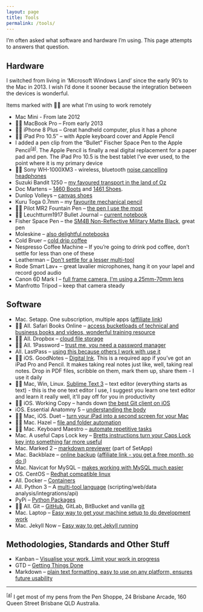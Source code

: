 ```yaml
---
layout: page
title: Tools
permalink: /tools/
---
```


I’m often asked what software and hardware I’m using. This page attempts to answers that question.

## Hardware

I switched from living in ‘Microsoft Windows Land’ since the early 90’s to the Mac in 2013. I wish I’d done it sooner because the integration between the devices is wonderful.

Items marked with 👨‍💻 are what I'm using to work remotely

- Mac Mini - From late 2012
- 👨‍💻 MacBook Pro – From early 2013
- 👨‍💻 iPhone 8 Plus – Great handheld computer, plus it has a phone
- 👨‍💻 iPad Pro 10.5″ – with Apple keyboard cover and Apple Pencil
- <a name="a↑"></a>I added a pen clip from the “Bullet” Fischer Space Pen to the Apple Pencil<sup>[<a href="#a↓">a</a>]</sup>. The Apple Pencil is finally a real digital replacement for a paper pad and pen. The iPad Pro 10.5 is the best tablet I’ve ever used, to the point where it is my primary device
- 👨‍💻 Sony WH-1000XM3 - wireless, bluetooth [noise cancelling headphones](https://helpguide.sony.net/mdr/wh1000xm3/v1/en/contents/TP0001703149.html)
- Suzuki Bandit 1250 – [my favoured transport in the land of Oz](https://www.instagram.com/p/2Nc9Ytnbfv/)
- Doc Martens – [1460 Boots](http://international.drmartens.com/us/Men%252527s-Boots/1460/p/11822006) and [1461 Shoes](http://international.drmartens.com/us/Men%252527s-Boots-%252526-Shoes/1461-smooth/p/11838002).
- Dunlop Volleys – [canvas shoes](http://www.volley.com.au/mens/low-cuts/classic-canvas.html#80=1217&142=1113)
- Kuru Toga 0.7mm – my [favourite mechanical pencil](http://www.jetpens.com/Uni-ball-Kuru-Toga-Mechanical-Pencil-Starter-Set-0.7-mm/pd/10372)
- 👨‍💻 Pilot MR2 Fountain Pen – [the pen I use the most](https://pilotpen.com.au/products/mr2-fountain/)
- 👨‍💻 Leuchtturm1917 Bullet Journal – [current notebook](https://www.leuchtturm1917.us/bullet-journal-5-3-4-x-8-1-4-in.html)
- Fisher Space Pen – the [SM4B Non-Reflective Military Matte Black](http://www.amazon.com/Fisher-NonReflective-Military-Cap-O-Matic-SM4B/dp/B001NXDFC8), great pen
- Moleskine – [also delightful notebooks](http://www.moleskine.com/us/collections/model/product/ruled-soft-notebook-pocket)
- Cold Bruer – [cold drip coffee](http://www.bruer.co/)
- Nespresso Coffee Machine – If you’re going to drink pod coffee, don’t settle for less than one of these
- Leatherman – [Don't settle for a lesser multi-tool](http://www.leatherman.com/multi-tools)
- Rode Smart Lav+ – great lavalier microphones, hang it on your lapel and record good audio
- Canon 6D Mark I – [full frame camera, I'm using a 25mm-70mm lens](https://jamesclear.com/ultralight-travel#camera)
- Manfrotto Tripod – keep that camera steady

## Software

- Mac. Setapp. One subscription, multiple apps ([affiliate link](https://go.setapp.com/invite/f324637e-6bb5-49ed-ab27-9dfff035e799))
- 👨‍💻 All. Safari Books Online – [access bucketloads of technical and business books and videos, wonderful training resource](https://www.safaribooksonline.com/)
- 👨‍💻 All. Dropbox – [cloud file storage](https://www.dropbox.com/)
- 👨‍💻 All. 1Password – [trust me, you need a password manager](https://agilebits.com/onepassword) 
- All. LastPass – [using this because others I work with use it](https://www.lastpass.com/)
- 👨‍💻 iOS. GoodNotes – [Digital Ink](http://www.goodnotesapp.com/). This is a required app if you’ve got an iPad Pro and Pencil. It makes taking real notes just like, well, taking real notes. Drop in PDF files, scribble on them, mark them up, share them - I use it daily
- 👨‍💻 Mac, Win, Linux. [Sublime Text 3](https://www.sublimetext.com/3) – text editor (everything starts as text) - this is the one text editor I use, I suggest you learn one text editor and learn it really well, it'll pay off for you in productivity
- 👨‍💻 iOS. Working Copy – hands down [the best Git client on iOS](https://workingcopyapp.com/)
- iOS. Essential Anatomny 5 – [understanding the body](https://3d4medical.com/apps/essential-anatomy-5)
- 👨‍💻 Mac, iOS. Duet – [turn your iPad into a second screen for your Mac](http://www.duetdisplay.com/)
- 👨‍💻 Mac. Hazel – [file and folder automation](http://www.noodlesoft.com/hazel.php)
- 👨‍💻 Mac. Keyboard Maestro – [automate repetitive tasks](http://www.keyboardmaestro.com/main/)
- Mac. A useful Caps Lock key – [Bretts instructions turn your Caps Lock key into something far more useful](http://brettterpstra.com/2012/12/08/a-useful-caps-lock-key/)
- Mac. Marked 2 – [markdown previewer](http://marked2app.com/) (part of SetApp)
- Mac. Backblaze – [online backup](https://www.backblaze.com/) ([affiliate link - you get a free month, so do I](https://secure.backblaze.com/r/014qk4))
- Mac. Navicat for MySQL – [makes working with MySQL much easier](http://navicat.com/products/navicat-for-mysql/)
- OS. CentOS – [Redhat compatible linux](https://www.centos.org/)
- All. Docker – [Containers](https://www.docker.com/products/docker-desktop)
- All. Python 3 – A [multi-tool language](https://www.python.org/) (scripting/web/data analysis/integrations/api)
- PyPi – [Python Packages](https://pypi.org/)
- 👨‍💻 All. Git – [GitHub](https://github.com/benhamilton), GitLab, BitBucket and vanilla [git](https://git-scm.com/book/en/v1/Getting-Started)
- Mac. Laptop – [Easy way to get your machine setup to do development work](https://github.com/monfresh/laptop)
- Mac. Jekyll Now – [Easy way to get Jekyll running](https://github.com/barryclark/jekyll-now)

## Methodologies, Standards and Other Stuff

- Kanban – [Visualise your work, Limit your work in progress](https://www.atlassian.com/agile/kanban)
- GTD – [Getting Things Done](https://en.wikipedia.org/wiki/Getting_Things_Done)
- Markdown – [plain text formatting, easy to use on any platform, ensures future usability](http://daringfireball.net/projects/markdown/)

<hr />

<a name="a↓"></a><sup>[<a href="#a↑">a</a>]</sup> I get most of my pens from the Pen Shoppe, 24 Brisbane Arcade, 160 Queen Street Brisbane QLD Australia. 

